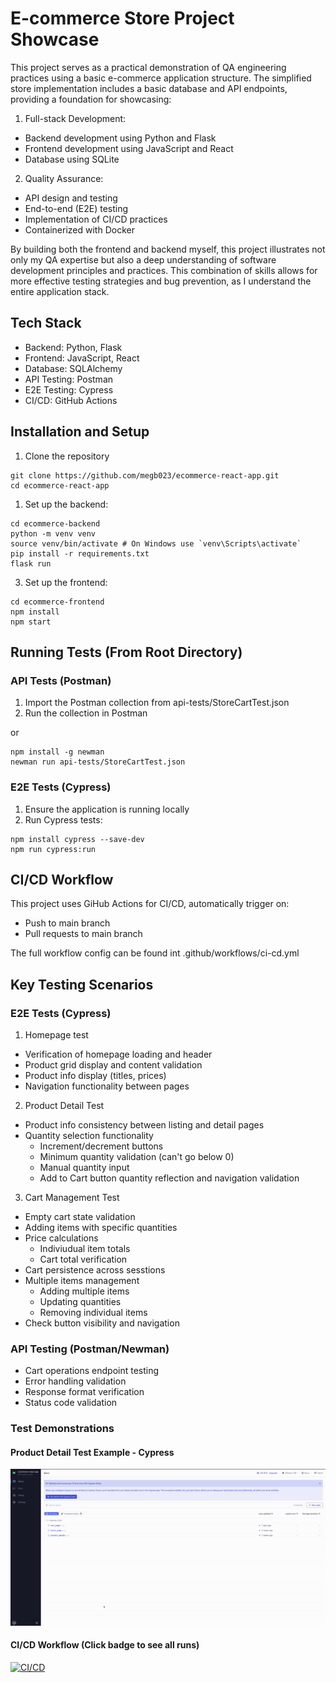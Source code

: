 # E-commerce Store Project Showcase

This project serves as a practical demonstration of QA engineering practices using a basic e-commerce application structure. The simplified store implementation includes a basic database and API endpoints, providing a foundation for showcasing:

1. Full-stack Development:

- Backend development using Python and Flask
- Frontend development using JavaScript and React
- Database using SQLite


2. Quality Assurance:

- API design and testing
- End-to-end (E2E) testing
- Implementation of CI/CD practices
- Containerized with Docker

By building both the frontend and backend myself, this project illustrates not only my QA expertise but also a deep understanding of software development principles and practices. This combination of skills allows for more effective testing strategies and bug prevention, as I understand the entire application stack.

## Tech Stack

- Backend: Python, Flask
- Frontend: JavaScript, React
- Database: SQLAlchemy
- API Testing: Postman
- E2E Testing: Cypress
- CI/CD: GitHub Actions

## Installation and Setup

1. Clone the repository

```
git clone https://github.com/megb023/ecommerce-react-app.git
cd ecommerce-react-app
```
1. Set up the backend:

```
cd ecommerce-backend
python -m venv venv
source venv/bin/activate # On Windows use `venv\Scripts\activate`
pip install -r requirements.txt
flask run
```
3. Set up the frontend:

```
cd ecommerce-frontend
npm install
npm start
```

## Running Tests (From Root Directory)
### API Tests (Postman)
1. Import the Postman collection from api-tests/StoreCartTest.json
2. Run the collection in Postman

or

```
npm install -g newman
newman run api-tests/StoreCartTest.json
```

### E2E Tests (Cypress)
1. Ensure the application is running locally
2. Run Cypress tests:
```
npm install cypress --save-dev
npm run cypress:run
```
## CI/CD Workflow
This project uses GiHub Actions for CI/CD, automatically trigger on:
- Push to main branch
- Pull requests to main branch

The full workflow config can be found int .github/workflows/ci-cd.yml

## Key Testing Scenarios

### E2E Tests (Cypress)

1. Homepage test
- Verification of homepage loading and header
- Product grid display and content validation
- Product info display (titles, prices)
- Navigation functionality between pages

2. Product Detail Test
- Product info consistency between listing and detail pages
- Quantity selection functionality
  - Increment/decrement buttons
  - Minimum quantity validation (can't go below 0)
  - Manual quantity input
  - Add to Cart button quantity reflection and navigation validation

3. Cart Management Test
- Empty cart state validation
- Adding items with specific quantities
- Price calculations
  - Indiviudual item totals
  - Cart total verification
- Cart persistence across sesstions
- Multiple items management
  - Adding multiple items
  - Updating quantities
  - Removing individual items
- Check button visibility and navigation

### API Testing (Postman/Newman)

- Cart operations endpoint testing
- Error handling validation
- Response format verification
- Status code validation

### Test Demonstrations
#### Product Detail Test Example - Cypress
<img src="demos/product_detail_tests.gif" width="800" alt="Product Detail tests">

#### CI/CD Workflow (Click badge to see all runs)
[![CI/CD](https://github.com/megb023/ecommerce-react-app/actions/workflows/ci-cd.yml/badge.svg?branch=main)](https://github.com/megb023/ecommerce-react-app/actions)


